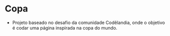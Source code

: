 # Copa
- Projeto baseado no desafio da comunidade Codêlandia, onde o objetivo é codar uma página inspirada na copa do mundo.

